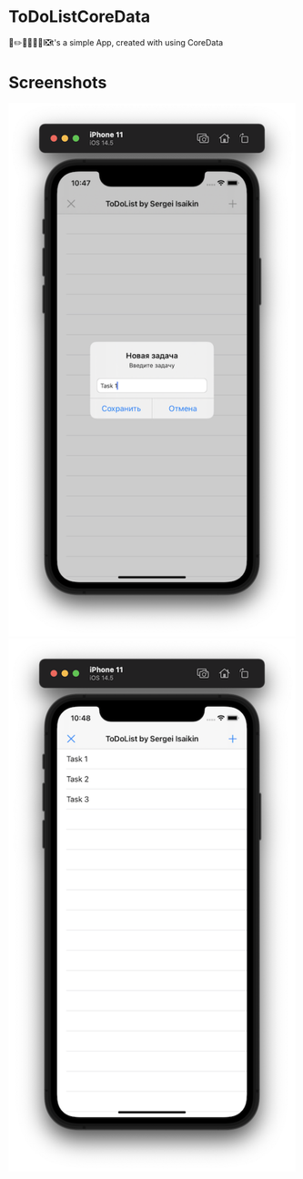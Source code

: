 # ToDoListCoreData
🛑✏️📆🔖📔📝I❎t's a simple App, created with using CoreData
# Screenshots

![](https://github.com/IsaikinSergei/ToDoListCoreData/blob/master/Screenshots/Снимок%20экрана%202021-07-11%20в%2022.47.37.png?raw=true)
![](https://github.com/IsaikinSergei/ToDoListCoreData/blob/master/Screenshots/Снимок%20экрана%202021-07-11%20в%2022.48.06.png?raw=true)

